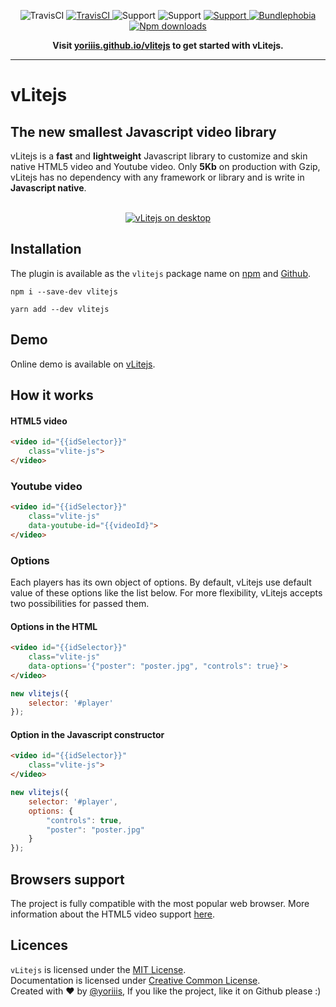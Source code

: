 <p align="center">
    <img alt="TravisCI" src="https://img.shields.io/badge/vLitejs-v3.0.0-ffb300.svg?style=for-the-badge">
    <a href="https://travis-ci.com/yoriiis/vlitejs">
        <img alt="TravisCI" src="https://img.shields.io/travis/yoriiis/vlitejs?style=for-the-badge">
    </a>
    <img alt="Support" src="https://img.shields.io/npm/v/vlitejs?style=for-the-badge">
    <img alt="Support" src="https://img.shields.io/node/v/vlitejs?style=for-the-badge">
    <a href="https://gitter.im/vlitejs/vlitejs">
        <img alt="Support" src="https://img.shields.io/gitter/room/vlitejs/vlitejs?style=for-the-badge">
    </a>
    <a href="https://bundlephobia.com/result?p=fela@latest">
        <img alt="Bundlephobia" src="https://img.shields.io/bundlephobia/minzip/vlitejs?style=for-the-badge">
    </a>
    <a href="https://npmjs.com/package/chunks-webpack-plugin">
        <img alt="Npm downloads" src="https://img.shields.io/npm/dm/vlitejs?color=fb3e44&label=npm%20downloads&style=for-the-badge">
    </a>
</p>

<p align="center">
    <strong>Visit <a href="https://yoriiis.github.io/vlitejs" title="yoriiis.github.io/vlitejs">yoriiis.github.io/vlitejs</a> to get started with vLitejs.</strong>
</p>

---

# vLitejs

## The new smallest Javascript video library

vLitejs is a **fast** and **lightweight** Javascript library to customize and skin native HTML5 video and Youtube video. Only **5Kb** on production with Gzip, vLitejs has no dependency with any framework or library and is write in **Javascript native**.<br /><br />

<p align="center">
    <a href="https://yoriiis.github.io/vlitejs/demo" title="vLitejs demo" target="_blank">
        <img src="https://yoriiis.github.io/vlitejs/img/demo.jpg" alt="vLitejs on desktop" />
    </a>
</p>

## Installation

The plugin is available as the `vlitejs` package name on [npm](https://www.npmjs.com/package/vlitejs) and [Github](https://github.com/yoriiis/vlitejs).

```
npm i --save-dev vlitejs
```
```
yarn add --dev vlitejs
```

## Demo

Online demo is available on [vLitejs](https://yoriiis.github.io/vlitejs/demo).

## How it works

#### HTML5 video

```html
<video id="{{idSelector}}"
    class="vlite-js">
</video>
```

### Youtube video

```html
<video id="{{idSelector}}"
    class="vlite-js"
    data-youtube-id="{{videoId}">
</video>
```

### Options

Each players has its own object of options. By default, vLitejs use default value of these options like the list below. For more flexibility, vLitejs accepts two possibilities for passed them.

#### Options in the HTML

```html
<video id="{{idSelector}}"
    class="vlite-js"
    data-options='{"poster": "poster.jpg", "controls": true}'>
</video>
```

```javascript
new vlitejs({
    selector: '#player'
});
```

#### Option in the Javascript constructor

```html
<video id="{{idSelector}}"
    class="vlite-js">
</video>
```

```javascript
new vlitejs({
    selector: '#player',
    options: {
        "controls": true,
        "poster": "poster.jpg"
    }
});
```

## Browsers support

The project is fully compatible with the most popular web browser. More information about the HTML5 video support <a href="https://caniuse.com/#feat=video" target="_blank" title="Browser support">here</a>.

## Licences

`vLitejs` is licensed under the [MIT License](http://opensource.org/licenses/MIT).<br>
Documentation is licensed under [Creative Common License](http://creativecommons.org/licenses/by/4.0/).<br>
Created with ♥ by [@yoriiis](http://github.com/yoriiis), If you like the project, like it on Github please :)
